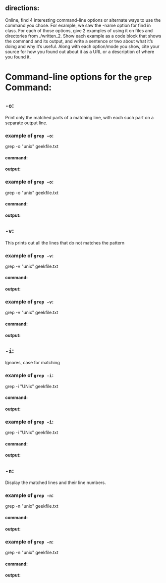 ## directions:
Online, find 4 interesting command-line options or alternate ways to use the command you chose. 
For example, we saw the -name option for find in class. For each of those options, 
give 2 examples of using it on files and directories from ./written_2. 
Show each example as a code block that shows the command and its output, and write a sentence or two about what it’s doing and why it’s useful.
Along with each option/mode you show, cite your source for how you found out about it as a URL or a description of where you found it.

# Command-line options for the `grep` Command:

## `-o`: 
Print only the matched parts of a matching line, with each such part on a separate output line.

### example of `grep -o`:
grep -o "unix" geekfile.txt
#### command:

#### output:

### example of `grep -o`:
grep -o "unix" geekfile.txt
#### command:

#### output:

## `-v`:
This prints out all the lines that do not matches the pattern

### example of `grep -v`:
grep -v "unix" geekfile.txt
#### command:

#### output:

### example of `grep -v`:
grep -v "unix" geekfile.txt
#### command:

#### output:

## `-i`:
Ignores, case for matching

### example of `grep -i`:
grep -i "UNix" geekfile.txt
#### command:

#### output:

### example of `grep -i`:
grep -i "UNix" geekfile.txt
#### command:

#### output:

## `-n`:
Display the matched lines and their line numbers.

### example of `grep -n`:
grep -n "unix" geekfile.txt
#### command:

#### output:

### example of `grep -n`:
grep -n "unix" geekfile.txt
#### command:

#### output:


    
